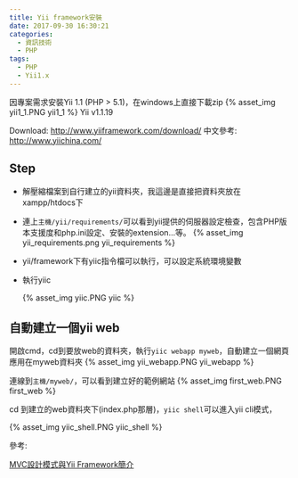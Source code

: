 ```yaml
---
title: Yii framework安裝
date: 2017-09-30 16:30:21
categories:
  - 資訊技術
  - PHP
tags:
  - PHP
  - Yii1.x
---
```

因專案需求安裝Yii 1.1 (PHP > 5.1)，在windows上直接下載zip
{% asset_img yii1_1.PNG yii1_1 %}
Yii v1.1.19

Download: <http://www.yiiframework.com/download/>
中文參考: <http://www.yiichina.com/>

<!--more-->

## Step

* 解壓縮檔案到自行建立的yii資料夾，我這邊是直接把資料夾放在xampp/htdocs下
* 連上`主機/yii/requirements/`可以看到yii提供的伺服器設定檢查，包含PHP版本支援度和php.ini設定、安裝的extension...等。
  {% asset_img yii_requirements.png yii_requirements %}
* yii/framework下有yiic指令檔可以執行，可以設定系統環境變數
* 執行yiic

  {% asset_img yiic.PNG yiic %}

## 自動建立一個yii web

開啟cmd，cd到要放web的資料夾，執行`yiic webapp myweb`，自動建立一個網頁應用在myweb資料夾
{% asset_img yii_webapp.PNG yii_webapp %}

連線到`主機/myweb/`，可以看到建立好的範例網站
{% asset_img first_web.PNG first_web %}

cd 到建立的web資料夾下(index.php那層)，`yiic shell`可以進入yii cli模式，

{% asset_img yiic_shell.PNG yiic_shell %}

參考:

[MVC設計模式與Yii Framework簡介](http://newsletter.ascc.sinica.edu.tw/news/read_news.php?nid=2717)
